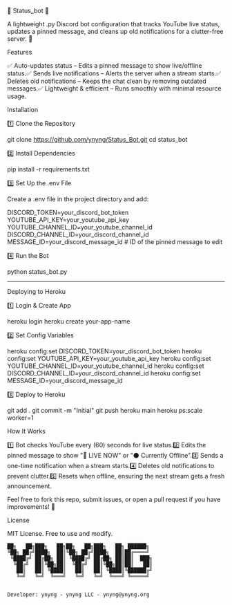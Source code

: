 🛜 Status_bot 🛜

A lightweight .py Discord bot configuration that tracks YouTube live status, updates a pinned message, and cleans up old notifications for a clutter-free server. 🚀

Features

✅ Auto-updates status – Edits a pinned message to show live/offline status.✅ Sends live notifications – Alerts the server when a stream starts.✅ Deletes old notifications – Keeps the chat clean by removing outdated messages.✅ Lightweight & efficient – Runs smoothly with minimal resource usage.

Installation

1️⃣ Clone the Repository

git clone https://github.com/ynyng/Status_Bot.git
cd status_bot

2️⃣ Install Dependencies

pip install -r requirements.txt

3️⃣ Set Up the .env File

Create a .env file in the project directory and add:

DISCORD_TOKEN=your_discord_bot_token
YOUTUBE_API_KEY=your_youtube_api_key
YOUTUBE_CHANNEL_ID=your_youtube_channel_id
DISCORD_CHANNEL_ID=your_discord_channel_id
MESSAGE_ID=your_discord_message_id  # ID of the pinned message to edit

4️⃣ Run the Bot

python status_bot.py

_________________

Deploying to Heroku

1️⃣ Login & Create App

heroku login
heroku create your-app-name

2️⃣ Set Config Variables

heroku config:set DISCORD_TOKEN=your_discord_bot_token
heroku config:set YOUTUBE_API_KEY=your_youtube_api_key
heroku config:set YOUTUBE_CHANNEL_ID=your_youtube_channel_id
heroku config:set DISCORD_CHANNEL_ID=your_discord_channel_id
heroku config:set MESSAGE_ID=your_discord_message_id

3️⃣ Deploy to Heroku

git add .
git commit -m "Initial"
git push heroku main
heroku ps:scale worker=1

How It Works

1️⃣ Bot checks YouTube every (60) seconds for live status.2️⃣ Edits the pinned message to show "🔴 LIVE NOW" or "⚫ Currently Offline".3️⃣ Sends a one-time notification when a stream starts.4️⃣ Deletes old notifications to prevent clutter.5️⃣ Resets when offline, ensuring the next stream gets a fresh announcement.


Feel free to fork this repo, submit issues, or open a pull request if you have improvements! 🚀

License

MIT License. Free to use and modify. 

```
██╗   ██╗███╗   ██╗██╗   ██╗███╗   ██╗ ██████╗ 
╚██╗ ██╔╝████╗  ██║╚██╗ ██╔╝████╗  ██║██╔════╝ 
 ╚████╔╝ ██╔██╗ ██║ ╚████╔╝ ██╔██╗ ██║██║  ███╗
  ╚██╔╝  ██║╚██╗██║  ╚██╔╝  ██║╚██╗██║██║   ██║
   ██║   ██║ ╚████║   ██║   ██║ ╚████║╚██████╔╝
   ╚═╝   ╚═╝  ╚═══╝   ╚═╝   ╚═╝  ╚═══╝ ╚═════╝
                                               
                                                                                                               
Developer: ynyng - ynyng LLC - ynyng@ynyng.org
